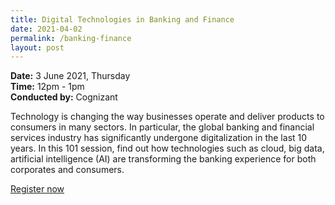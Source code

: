 ```yaml
---
title: Digital Technologies in Banking and Finance
date: 2021-04-02
permalink: /banking-finance
layout: post
---
```

**Date:** 3 June 2021, Thursday  
**Time:** 12pm - 1pm  
**Conducted by:** Cognizant

Technology is changing the way businesses operate and deliver products to consumers in many sectors. In particular, the global banking and financial services industry has significantly undergone digitalization in the last 10 years. In this 101 session, find out how technologies such as cloud, big data, artificial intelligence (AI) are transforming the banking experience for both corporates and consumers.

[Register now](https://zoom.us/webinar/register/1316225933067/WN_P4qnQLbcTSe2zQSd0ecY5A)